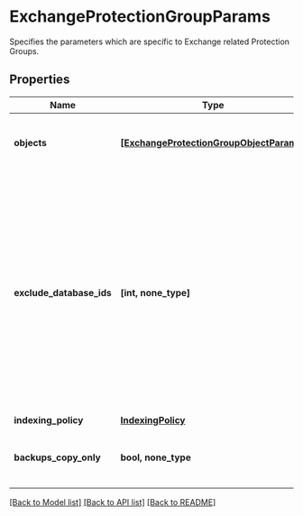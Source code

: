 # ExchangeProtectionGroupParams

Specifies the parameters which are specific to Exchange related Protection Groups.

## Properties
Name | Type | Description | Notes
------------ | ------------- | ------------- | -------------
**objects** | [**[ExchangeProtectionGroupObjectParams]**](ExchangeProtectionGroupObjectParams.md) | Specifies the list of object ids to be protected. | 
**exclude_database_ids** | **[int, none_type]** | Specifies the list of IDs of the databases to not be protected by this Protection Group. This can be used to ignore specific databases under Exchange Server/DAG which has been included for protection. | [optional] 
**indexing_policy** | [**IndexingPolicy**](IndexingPolicy.md) |  | [optional] 
**backups_copy_only** | **bool, none_type** | Specifies whether the backups should be copy-only. | [optional] 

[[Back to Model list]](../README.md#documentation-for-models) [[Back to API list]](../README.md#documentation-for-api-endpoints) [[Back to README]](../README.md)


